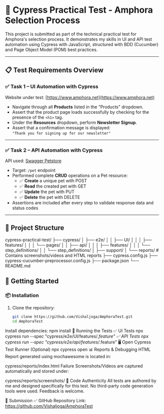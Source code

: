 # 🧪 Cypress Practical Test - Amphora Selection Process

This project is submitted as part of the technical practical test for Amphora's selection process. It demonstrates my skills in UI and API test automation using Cypress with JavaScript, structured with BDD (Cucumber) and Page Object Model (POM) best practices.

---

## 📋 Test Requirements Overview

### ✅ Task 1 – UI Automation with Cypress

Website under test: [https://www.amphora.net](https://www.amphora.net)

- Navigate through all **Products** listed in the "Products" dropdown.
- Assert that the product page loads successfully by checking for the presence of the `<h1>` tag.
- Under the **Resources** dropdown, perform **Newsletter Signup**.
- Assert that a confirmation message is displayed:  
  `"Thank you for signing up for our newsletter"`

---

### ✅ Task 2 – API Automation with Cypress

API used: [Swagger Petstore](https://petstore.swagger.io/#/)

- Target: `/pet` endpoint
- Performed complete **CRUD** operations on a Pet resource:
  - ✅ **Create** a unique pet with POST
  - ✅ **Read** the created pet with GET
  - ✅ **Update** the pet with PUT
  - ✅ **Delete** the pet with DELETE
- Assertions are included after every step to validate response data and status codes

---

## 📁 Project Structure
cypress-practical-test/ ├── cypress/ │ ├── e2e/ │ │ ├── UI/ │ │ │ ├── features/ │ │ │ └── pages/ │ │ ├── api/ │ │ │ ├── features/ │ │ │ └── step_definitions/ │ │ └── step_definitions/ │ ├── support/ │ └── reports/ # Contains screenshots/videos and HTML reports ├── cypress.config.js ├── cypress-cucumber-preprocessor.config.js ├── package.json └── README.md

## 🚀 Getting Started

### 📦 Installation

1. Clone the repository:
   ```bash
   git clone https://github.com/Vishaljoga/AmphoraTest.git
   cd AmphoraTest
Install dependencies:
npm install
🧪 Running the Tests
✅ UI Tests
npx cypress run --spec "cypress/e2e/UI/features/*.feature"
✅ API Tests
npx cypress run --spec "cypress/e2e/api/features/*.feature"
🖥️ Open Cypress Test Runner (Optional)
npx cypress open
📊 Reports & Debugging
HTML Report generated using mochawesome is located in:

cypress/reports/index.html
Failure Screenshots/Videos are captured automatically and stored under:

cypress/reports/screenshots/
🔐 Code Authenticity
All tests are authored by me and designed specifically for this test. No third-party code generation tools were used. Feedback is welcome.

🔗 Submission
✅ GitHub Repository Link:
https://github.com/Vishaljoga/AmphoraTest
